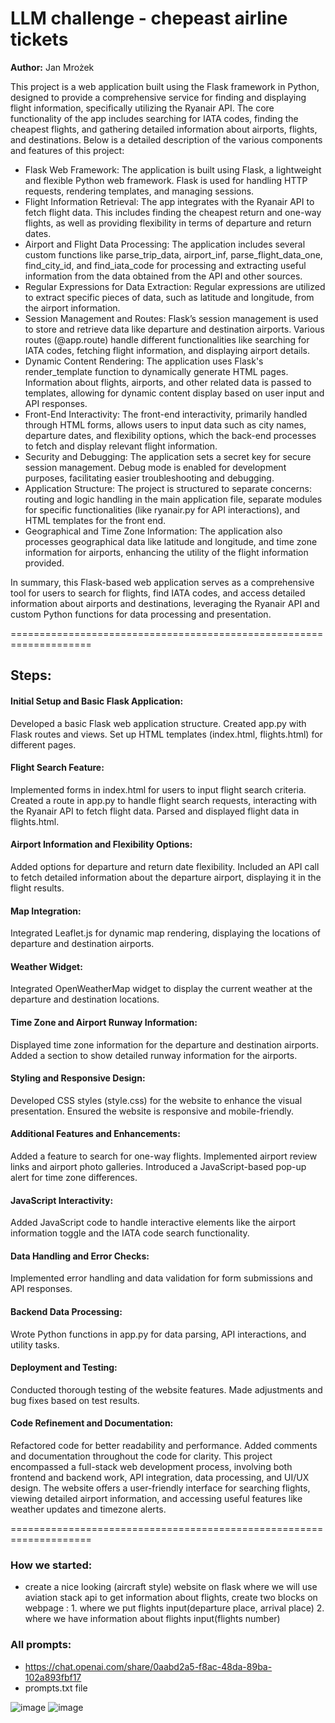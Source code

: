 
# LLM challenge - chepeast airline tickets
**Author:**  Jan Mrożek

This project is a web application built using the Flask framework in Python, designed to provide a comprehensive service for finding and displaying flight information, specifically utilizing the Ryanair API. The core functionality of the app includes searching for IATA codes, finding the cheapest flights, and gathering detailed information about airports, flights, and destinations. Below is a detailed description of the various components and features of this project:
* Flask Web Framework:
The application is built using Flask, a lightweight and flexible Python web framework. Flask is used for handling HTTP requests, rendering templates, and managing sessions.
* Flight Information Retrieval:
The app integrates with the Ryanair API to fetch flight data. This includes finding the cheapest return and one-way flights, as well as providing flexibility in terms of departure and return dates.
* Airport and Flight Data Processing:
The application includes several custom functions like parse_trip_data, airport_inf, parse_flight_data_one, find_city_id, and find_iata_code for processing and extracting useful information from the data obtained from the API and other sources.
* Regular Expressions for Data Extraction:
Regular expressions are utilized to extract specific pieces of data, such as latitude and longitude, from the airport information.
* Session Management and Routes:
Flask’s session management is used to store and retrieve data like departure and destination airports. Various routes (@app.route) handle different functionalities like searching for IATA codes, fetching flight information, and displaying airport details.
* Dynamic Content Rendering:
The application uses Flask's render_template function to dynamically generate HTML pages. Information about flights, airports, and other related data is passed to templates, allowing for dynamic content display based on user input and API responses.
* Front-End Interactivity:
The front-end interactivity, primarily handled through HTML forms, allows users to input data such as city names, departure dates, and flexibility options, which the back-end processes to fetch and display relevant flight information.
* Security and Debugging:
The application sets a secret key for secure session management. Debug mode is enabled for development purposes, facilitating easier troubleshooting and debugging.
* Application Structure:
The project is structured to separate concerns: routing and logic handling in the main application file, separate modules for specific functionalities (like ryanair.py for API interactions), and HTML templates for the front end.
* Geographical and Time Zone Information:
The application also processes geographical data like latitude and longitude, and time zone information for airports, enhancing the utility of the flight information provided.

In summary, this Flask-based web application serves as a comprehensive tool for users to search for flights, find IATA codes, and access detailed information about airports and destinations, leveraging the Ryanair API and custom Python functions for data processing and presentation.

====================================================================
## Steps:
#### Initial Setup and Basic Flask Application:
Developed a basic Flask web application structure.
Created app.py with Flask routes and views.
Set up HTML templates (index.html, flights.html) for different pages.
#### Flight Search Feature:
Implemented forms in index.html for users to input flight search criteria.
Created a route in app.py to handle flight search requests, interacting with the Ryanair API to fetch flight data.
Parsed and displayed flight data in flights.html.
#### Airport Information and Flexibility Options:
Added options for departure and return date flexibility.
Included an API call to fetch detailed information about the departure airport, displaying it in the flight results.
#### Map Integration:
Integrated Leaflet.js for dynamic map rendering, displaying the locations of departure and destination airports.
#### Weather Widget:
Integrated OpenWeatherMap widget to display the current weather at the departure and destination locations.
#### Time Zone and Airport Runway Information:
Displayed time zone information for the departure and destination airports.
Added a section to show detailed runway information for the airports.
#### Styling and Responsive Design:
Developed CSS styles (style.css) for the website to enhance the visual presentation.
Ensured the website is responsive and mobile-friendly.
#### Additional Features and Enhancements:
Added a feature to search for one-way flights.
Implemented airport review links and airport photo galleries.
Introduced a JavaScript-based pop-up alert for time zone differences.
#### JavaScript Interactivity:
Added JavaScript code to handle interactive elements like the airport information toggle and the IATA code search functionality.
#### Data Handling and Error Checks:
Implemented error handling and data validation for form submissions and API responses.
#### Backend Data Processing:
Wrote Python functions in app.py for data parsing, API interactions, and utility tasks.
#### Deployment and Testing:
Conducted thorough testing of the website features.
Made adjustments and bug fixes based on test results.
#### Code Refinement and Documentation:
Refactored code for better readability and performance.
Added comments and documentation throughout the code for clarity.
This project encompassed a full-stack web development process, involving both frontend and backend work, API integration, data processing, and UI/UX design. The website offers a user-friendly interface for searching flights, viewing detailed airport information, and accessing useful features like weather updates and timezone alerts.

====================================================================

### How we started:
- create a nice looking (aircraft style) website on flask where we will use aviation stack api to get information about flights, create two blocks on webpage : 1. where we put flights input(departure place, arrival place) 2. where we have information about flights input(flights number)

### All prompts:
- https://chat.openai.com/share/0aabd2a5-f8ac-48da-89ba-102a893fbf17
- prompts.txt file

![image](https://github.com/vacoo0/ChepeastFlights/assets/101887413/b389b1b9-d3a1-4bad-9f0a-7b6cad1ae84c)
![image](https://github.com/vacoo0/ChepeastFlights/assets/101887413/cff9aa1e-a994-4f4b-9cb9-508573f68de3)

